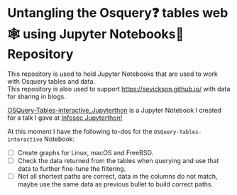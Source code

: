 # Untangling the Osquery❓ tables web🕸 using Jupyter Notebooks📓 Repository
This repository is used to hold Jupyter Notebooks that are used to work with Osquery tables and data.  
This repository is also used to support https://sevickson.github.io/ with data for sharing in blogs.  

[OSQuery-Tables-interactive_Jupyterthon](OSQuery-Tables-interactive_Jupyterthon.ipynb) is a Jupyter Notebook I created for a talk I gave at [Infosec Jupyterthon!](https://infosecjupyterthon.com/introduction.html)

At this moment I have the following to-dos for the `OSQuery-Tables-interactive` Notebook:
- [ ] Create graphs for Linux, macOS and FreeBSD.
- [ ] Check the data returned from the tables when querying and use that data to further fine-tune the filtering.
- [ ] Not all shortest paths are correct, data in the columns do not match, maybe use the same data as previous bullet to build correct paths.
